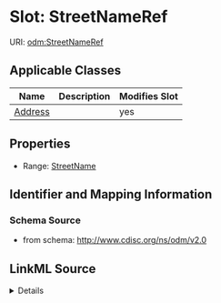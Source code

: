 # Slot: StreetNameRef

URI: [odm:StreetNameRef](http://www.cdisc.org/ns/odm/v2.0/StreetNameRef)



<!-- no inheritance hierarchy -->




## Applicable Classes

| Name | Description | Modifies Slot |
| --- | --- | --- |
[Address](Address.md) |  |  yes  |







## Properties

* Range: [StreetName](StreetName.md)





## Identifier and Mapping Information







### Schema Source


* from schema: http://www.cdisc.org/ns/odm/v2.0




## LinkML Source

<details>
```yaml
name: StreetNameRef
from_schema: http://www.cdisc.org/ns/odm/v2.0
rank: 1000
alias: StreetNameRef
domain_of:
- Address
range: StreetName

```
</details>